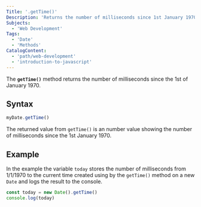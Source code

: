 ```yaml
---
Title: '.getTime()' 
Description: 'Returns the number of milliseconds since 1st January 1970.' 
Subjects: 
  - 'Web Development'
Tags: 
  - 'Date'
  - 'Methods'
CatalogContent: 
  - 'path/web-development'
  - 'introduction-to-javascript'
---
```


The **`getTime()`** method returns the number of milliseconds since the 1st of January 1970.

## Syntax

```js
myDate.getTime()
```

The returned value from `getTime()` is an number value showing the number of milliseconds since the 1st January 1970.

## Example

In the example the variable `today` stores the number of milliseconds from 1/1/1970 to the current time created using by the `getTime()` method on a new `Date` and logs the result to the console.

```js
const today = new Date().getTime()
console.log(today)
```
